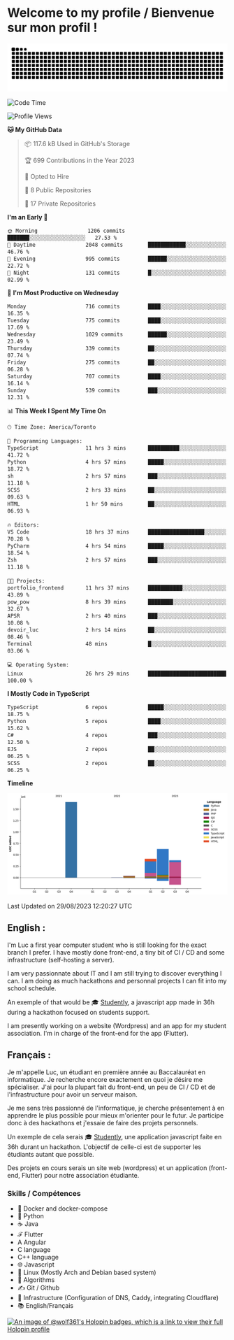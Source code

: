# Welcome to my profile / Bienvenue sur mon profil !

![snake gif](https://github.com/wolf-361/wolf-361/blob/output/github-contribution-grid-snake.svg)

<!--START_SECTION:waka-->
![Code Time](http://img.shields.io/badge/Code%20Time-306%20hrs%2037%20mins-blue)

![Profile Views](http://img.shields.io/badge/Profile%20Views-0-blue)

**🐱 My GitHub Data** 

> 📦 117.6 kB Used in GitHub's Storage 
 > 
> 🏆 699 Contributions in the Year 2023
 > 
> 💼 Opted to Hire
 > 
> 📜 8 Public Repositories 
 > 
> 🔑 17 Private Repositories 
 > 
**I'm an Early 🐤** 

```text
🌞 Morning                1206 commits        ███████░░░░░░░░░░░░░░░░░░   27.53 % 
🌆 Daytime                2048 commits        ████████████░░░░░░░░░░░░░   46.76 % 
🌃 Evening                995 commits         ██████░░░░░░░░░░░░░░░░░░░   22.72 % 
🌙 Night                  131 commits         █░░░░░░░░░░░░░░░░░░░░░░░░   02.99 % 
```
📅 **I'm Most Productive on Wednesday** 

```text
Monday                   716 commits         ████░░░░░░░░░░░░░░░░░░░░░   16.35 % 
Tuesday                  775 commits         ████░░░░░░░░░░░░░░░░░░░░░   17.69 % 
Wednesday                1029 commits        ██████░░░░░░░░░░░░░░░░░░░   23.49 % 
Thursday                 339 commits         ██░░░░░░░░░░░░░░░░░░░░░░░   07.74 % 
Friday                   275 commits         ██░░░░░░░░░░░░░░░░░░░░░░░   06.28 % 
Saturday                 707 commits         ████░░░░░░░░░░░░░░░░░░░░░   16.14 % 
Sunday                   539 commits         ███░░░░░░░░░░░░░░░░░░░░░░   12.31 % 
```


📊 **This Week I Spent My Time On** 

```text
🕑︎ Time Zone: America/Toronto

💬 Programming Languages: 
TypeScript               11 hrs 3 mins       ██████████░░░░░░░░░░░░░░░   41.72 % 
Python                   4 hrs 57 mins       █████░░░░░░░░░░░░░░░░░░░░   18.72 % 
sh                       2 hrs 57 mins       ███░░░░░░░░░░░░░░░░░░░░░░   11.18 % 
SCSS                     2 hrs 33 mins       ██░░░░░░░░░░░░░░░░░░░░░░░   09.63 % 
HTML                     1 hr 50 mins        ██░░░░░░░░░░░░░░░░░░░░░░░   06.93 % 

🔥 Editors: 
VS Code                  18 hrs 37 mins      ██████████████████░░░░░░░   70.28 % 
PyCharm                  4 hrs 54 mins       █████░░░░░░░░░░░░░░░░░░░░   18.54 % 
Zsh                      2 hrs 57 mins       ███░░░░░░░░░░░░░░░░░░░░░░   11.18 % 

🐱‍💻 Projects: 
portfolio_frontend       11 hrs 37 mins      ███████████░░░░░░░░░░░░░░   43.89 % 
pow_pow                  8 hrs 39 mins       ████████░░░░░░░░░░░░░░░░░   32.67 % 
APSR                     2 hrs 40 mins       ███░░░░░░░░░░░░░░░░░░░░░░   10.08 % 
devoir_luc               2 hrs 14 mins       ██░░░░░░░░░░░░░░░░░░░░░░░   08.46 % 
Terminal                 48 mins             █░░░░░░░░░░░░░░░░░░░░░░░░   03.06 % 

💻 Operating System: 
Linux                    26 hrs 29 mins      █████████████████████████   100.00 % 
```

**I Mostly Code in TypeScript** 

```text
TypeScript               6 repos             █████░░░░░░░░░░░░░░░░░░░░   18.75 % 
Python                   5 repos             ████░░░░░░░░░░░░░░░░░░░░░   15.62 % 
C#                       4 repos             ███░░░░░░░░░░░░░░░░░░░░░░   12.50 % 
EJS                      2 repos             ██░░░░░░░░░░░░░░░░░░░░░░░   06.25 % 
SCSS                     2 repos             ██░░░░░░░░░░░░░░░░░░░░░░░   06.25 % 
```



**Timeline**

![Lines of Code chart](https://raw.githubusercontent.com/wolf-361/wolf-361/main/assets/bar_graph.png)


 Last Updated on 29/08/2023 12:20:27 UTC
<!--END_SECTION:waka-->

## English : 

I'm Luc a first year computer student who is still looking for the exact branch I prefer. I have mostly done front-end, a tiny bit of CI / CD and some infrastructure (self-hosting a server).

I am very passionnate about IT and I am still trying to discover everything I can. I am doing as much hackathons and personnal projects I can fit into my school schedule.

An exemple of that would be 🎓 [Studently](https://github.com/wolf-361/Studently-CodeJam12), a javascript app made in 36h during a hackathon focused on students support.

I am presently working on a website (Wordpress) and an app for my student association. I'm in charge of the front-end for the app (Flutter).

## Français :

Je m'appelle Luc, un étudiant en première année au Baccalauréat en informatique. Je recherche encore exactement en quoi je désire me spécialiser. J'ai pour la plupart fait du front-end, un peu de CI / CD et de l'infrastructure pour avoir un serveur maison.

Je me sens très passionné de l'informatique, je cherche présentement à en apprendre le plus possible pour mieux m'orienter pour le futur. Je participe donc à des hackathons et j'essaie de faire des projets personnels.

Un exemple de cela serais 🎓 [Studently](https://github.com/wolf-361/Studently-CodeJam12), une application javascript faite en 36h durant un hackathon. L'objectif de celle-ci est de supporter les étudiants autant que possible.

Des projets en cours serais un site web (wordpress) et un application (front-end, Flutter) pour notre association étudiante.

###  Skills / Compétences

* 🐋 Docker and docker-compose
* 🐍 Python
* ☕ Java
* ℱ Flutter
* A Angular
* C language
* C++ language
* 🌐 Javascript
* 🐧 Linux (Mostly Arch and Debian based system)
* 🧩 Algorithms
* ✍️ Git / Github
* 📜 Infrastructure (Configuration of DNS, Caddy, integrating Cloudflare)
* 📚 English/Français

[![An image of @wolf361's Holopin badges, which is a link to view their full Holopin profile](https://holopin.me/wolf361)](https://holopin.io/@wolf361)


